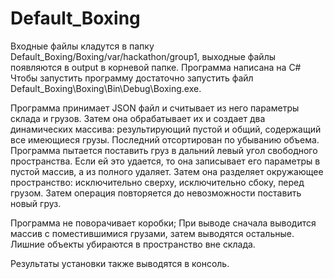 # Default_Boxing

Входные файлы кладутся в папку Default_Boxing/Boxing/var/hackathon/group1, выходные файлы появляются в output в корневой папке. Программа написана на C#
Чтобы запустить программу достаточно запустить файл Default_Boxing\Boxing\Bin\Debug\Boxing.exe.

Программа принимает JSON файл и считывает из него параметры склада и грузов. 
Затем она обрабатывает их и создает два динамических массива: результирующий пустой и общий, содержащий все имеющиеся грузы. Последний отсортирован по убыванию объема.
Программа пытается поставить груз в дальний левый угол свободного пространства. 
Если ей это удается, то она записывает его параметры в пустой массив, а из полного удаляет.
Затем она разделяет окружающее пространство: исключительно сверху, исключительно сбоку, перед грузом. Затем операция повторяется до невозможности поставить новый груз.

Программа не поворачивает коробки; При выводе сначала выводится массив с поместившимися грузами, затем выводятся остальные. 
Лишние объекты убираются в пространство вне склада.

Результаты установки также выводятся в консоль.
